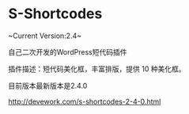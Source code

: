 ﻿S-Shortcodes
============

~Current Version:2.4~


自己二次开发的WordPress短代码插件

插件描述：短代码美化框，丰富排版，提供 10 种美化框。

目前版本最新版本是2.4.0

http://devework.com/s-shortcodes-2-4-0.html
